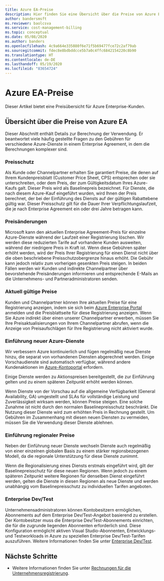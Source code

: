 ```yaml
---
title: Azure EA-Preise
description: Hier finden Sie eine Übersicht über die Preise von Azure EA.
author: bandersmsft
ms.reviewer: baolcsva
ms.service: cost-management-billing
ms.topic: conceptual
ms.date: 05/08/2020
ms.author: banders
ms.openlocfilehash: 4c9a664e335880f6e71f5b69477fce72c2af79ab
ms.sourcegitcommit: fdec8e8bdbddcce5b7a0c4ffc6842154220c8b90
ms.translationtype: HT
ms.contentlocale: de-DE
ms.lasthandoff: 05/19/2020
ms.locfileid: "83654724"
---
```

# <a name="azure-ea-pricing"></a>Azure EA-Preise

Dieser Artikel bietet eine Preisübersicht für Azure Enterprise-Kunden.

## <a name="azure-ea-pricing-overview"></a>Übersicht über die Preise von Azure EA

Dieser Abschnitt enthält Details zur Berechnung der Verwendung. Er beantwortet viele häufig gestellte Fragen zu den Gebühren für verschiedene Azure-Dienste in einem Enterprise Agreement, in dem die Berechnungen komplexer sind.

### <a name="price-protection"></a>Preisschutz

Als Kunde oder Channelpartner erhalten Sie garantiert Preise, die denen auf Ihrem Kundenpreisblatt (Customer Price Sheet, CPS) entsprechen oder sie unterschreiten, oder dem Preis, der zum Gültigkeitsdatum Ihres Azure-Kaufs galt. Dieser Preis wird als Baselinepreis bezeichnet. Für Dienste, die nach diesem Azure-Kauf eingeführt wurden, wird Ihnen der Preis berechnet, der bei der Einführung des Diensts auf der gültigen Rabattebene gültig war. Dieser Preisschutz gilt für die Dauer Ihrer Verpflichtungslaufzeit, die je nach Enterprise Agreement ein oder drei Jahre betragen kann.

### <a name="price-changes"></a>Preisänderungen

Microsoft kann den aktuellen Enterprise Agreement-Preis für einzelne Azure-Dienste während der Laufzeit einer Registrierung löschen. Wir werden diese reduzierten Tarife auf vorhandene Kunden ausweiten, während der niedrigere Preis in Kraft ist. Wenn diese Gebühren später erhöht werden, wird der Preis Ihrer Registrierung für einen Dienst nicht über die oben beschriebene Preisschutzobergrenze hinaus erhöht. Die Gebühr kann jedoch relativ zum vorherigen gesenkten Preis steigen. In beiden Fällen werden wir Kunden und indirekte Channelpartner über bevorstehende Preisänderungen informieren und entsprechende E-Mails an die Unternehmens- und Partneradministratoren senden.

### <a name="current-effective-pricing"></a>Aktuell gültige Preise

Kunden und Channelpartner können Ihre aktuellen Preise für eine Registrierung anzeigen, indem sie sich beim [Azure Enterprise Portal](https://ea.azure.com/) anmelden und die Preisblattseite für diese Registrierung anzeigen. Wenn Sie Azure indirekt über einen unserer Channelpartner erwerben, müssen Sie Ihre Preisaktualisierungen von Ihrem Channelpartner abrufen, wenn die Anzeige von Preisaufschlägen für Ihre Registrierung nicht aktiviert wurde.

### <a name="introduction-of-new-azure-services"></a>Einführung neuer Azure-Dienste

Wir verbessern Azure kontinuierlich und fügen regelmäßig neue Dienste hinzu, die separat von vorhandenen Diensten abgerechnet werden. Einige Vorschaudienste sind automatisch verfügbar, während andere Kundenaktionen im [Azure-Kontoportal](https://account.windowsazure.com/PreviewFeatures) erfordern.

Einige Dienste werden zu Aktionspreisen bereitgestellt, die zur Einführung gelten und zu einem späteren Zeitpunkt erhöht werden können.

Wenn Dienste von der Vorschau auf die allgemeine Verfügbarkeit (General Availability, GA) umgestellt und SLAs für vollständige Leistung und Zuverlässigkeit wirksam werden, können Preise steigen. Eine solche Zunahme ist nicht durch den normalen Baselinepreisschutz beschränkt. Die Nutzung dieser Dienste wird zum erhöhten Preis in Rechnung gestellt. Um Gebühren im Zusammenhang mit diesen neuen Diensten zu vermeiden, müssen Sie die Verwendung dieser Dienste ablehnen.

### <a name="introduction-of-regional-pricing"></a>Einführung regionaler Preise

Neben der Einführung neuer Dienste wechseln Dienste auch regelmäßig von einer einzelnen globalen Basis zu einem stärker regionsbezogenen Modell, da die regionale Unterstützung für diese Dienste zunimmt.

Wenn die Regionalisierung eines Diensts erstmals eingeführt wird, gilt der Baselinepreisschutz für diese neuen Regionen. Wenn jedoch zu einem späteren Zeitpunkt weitere Regionen für denselben Dienst eingeführt werden, gelten die Dienste in diesen Regionen als neue Dienste und werden unabhängig vom Baselinepreisschutz zu individuellen Tarifen angeboten.

### <a name="enterprise-devtest"></a>Enterprise Dev/Test

Unternehmensadministratoren können Kontobesitzern ermöglichen, Abonnements auf dem Enterprise Dev/Test-Angebot basierend zu erstellen. Der Kontobesitzer muss die Enterprise Dev/Test-Abonnements einrichten, die für die zugrunde liegenden Abonnenten erforderlich sind. Diese Konfiguration ermöglicht aktiven Visual Studio-Abonnenten, Entwicklungs- und Testworkloads in Azure zu speziellen Enterprise Dev/Test-Tarifen auszuführen. Weitere Informationen finden Sie unter [Enterprise Dev/Test](https://azure.microsoft.com/offers/ms-azr-0148p/).

## <a name="next-steps"></a>Nächste Schritte

- Weitere Informationen finden Sie unter [Rechnungen für die Unternehmensregistrierung](ea-portal-enrollment-invoices.md).